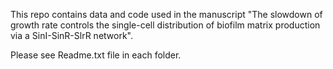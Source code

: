 This repo contains data and code used in the manuscript "The slowdown of growth rate controls the single-cell distribution of biofilm matrix production via a SinI-SinR-SlrR network".

Please see Readme.txt file in each folder.